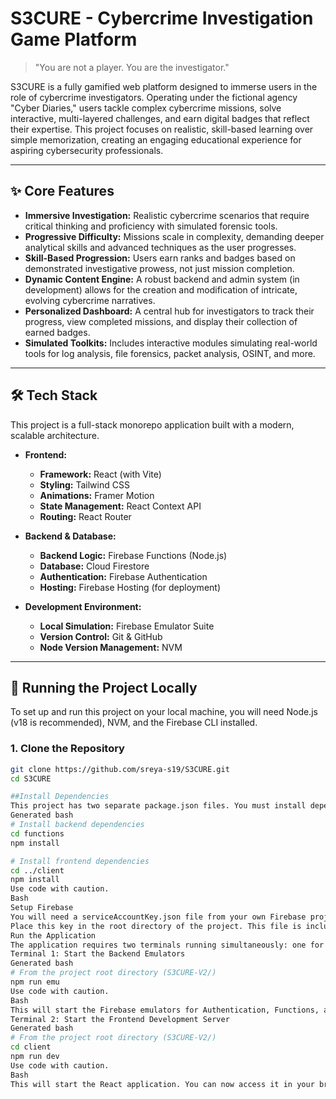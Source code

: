 # S3CURE - Cybercrime Investigation Game Platform

 
<!-- Note: You should replace this with a screenshot of your own running application! -->

> "You are not a player. You are the investigator."

S3CURE is a fully gamified web platform designed to immerse users in the role of cybercrime investigators. Operating under the fictional agency "Cyber Diaries," users tackle complex cybercrime missions, solve interactive, multi-layered challenges, and earn digital badges that reflect their expertise. This project focuses on realistic, skill-based learning over simple memorization, creating an engaging educational experience for aspiring cybersecurity professionals.

---

## ✨ Core Features

*   **Immersive Investigation:** Realistic cybercrime scenarios that require critical thinking and proficiency with simulated forensic tools.
*   **Progressive Difficulty:** Missions scale in complexity, demanding deeper analytical skills and advanced techniques as the user progresses.
*   **Skill-Based Progression:** Users earn ranks and badges based on demonstrated investigative prowess, not just mission completion.
*   **Dynamic Content Engine:** A robust backend and admin system (in development) allows for the creation and modification of intricate, evolving cybercrime narratives.
*   **Personalized Dashboard:** A central hub for investigators to track their progress, view completed missions, and display their collection of earned badges.
*   **Simulated Toolkits:** Includes interactive modules simulating real-world tools for log analysis, file forensics, packet analysis, OSINT, and more.

---

## 🛠️ Tech Stack

This project is a full-stack monorepo application built with a modern, scalable architecture.

*   **Frontend:**
    *   **Framework:** React (with Vite)
    *   **Styling:** Tailwind CSS
    *   **Animations:** Framer Motion
    *   **State Management:** React Context API
    *   **Routing:** React Router

*   **Backend & Database:**
    *   **Backend Logic:** Firebase Functions (Node.js)
    *   **Database:** Cloud Firestore
    *   **Authentication:** Firebase Authentication
    *   **Hosting:** Firebase Hosting (for deployment)

*   **Development Environment:**
    *   **Local Simulation:** Firebase Emulator Suite
    *   **Version Control:** Git & GitHub
    *   **Node Version Management:** NVM

---

## 🚀 Running the Project Locally

To set up and run this project on your local machine, you will need Node.js (v18 is recommended), NVM, and the Firebase CLI installed.

### 1. Clone the Repository
```bash
git clone https://github.com/sreya-s19/S3CURE.git
cd S3CURE

##Install Dependencies
This project has two separate package.json files. You must install dependencies for both the backend (functions) and the frontend (client).
Generated bash
# Install backend dependencies
cd functions
npm install

# Install frontend dependencies
cd ../client
npm install
Use code with caution.
Bash
Setup Firebase
You will need a serviceAccountKey.json file from your own Firebase project to run the admin scripts.
Place this key in the root directory of the project. This file is included in .gitignore and should never be committed.
Run the Application
The application requires two terminals running simultaneously: one for the Firebase backend emulators and one for the React frontend server.
Terminal 1: Start the Backend Emulators
Generated bash
# From the project root directory (S3CURE-V2/)
npm run emu
Use code with caution.
Bash
This will start the Firebase emulators for Authentication, Functions, and Firestore.
Terminal 2: Start the Frontend Development Server
Generated bash
# From the project root directory (S3CURE-V2/)
cd client
npm run dev
Use code with caution.
Bash
This will start the React application. You can now access it in your browser at the local address provided (usually http://localhost:5173).
